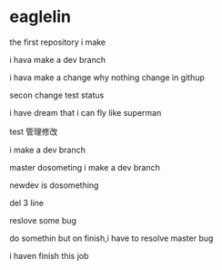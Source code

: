 # eaglelin
the first repository i make

i hava make a dev branch

i hava make a change why nothing change in githup




secon change test status


i have dream that i can fly like superman

test 管理修改

i make a dev branch 

master dosometing
i make a dev branch

newdev is dosomething

del 3 line


reslove some bug

do somethin but on finish,i have to resolve master bug

i haven finish this job

